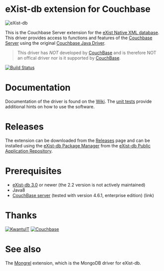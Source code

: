 # eXist-db extension for Couchbase

![eXist-db](http://exist-db.org/exist/apps/homepage/resources/img/existdb.gif)

This is the Couchbase Server extension for the [eXist Native XML database](http://www.exist-db.org). This driver provides access to functions and features of the [Couchbase Server](http://www.couchbase.com) using the original [Couchbase Java Driver](https://github.com/couchbase/couchbase-java-client).

> This driver has *NOT* developed by [CouchBase](https://www.couchbase.com) and is therefore NOT an offical driver nor is it supported by [CouchBase](https://www.couchbase.com).

[![Build Status](https://travis-ci.org/weXsol/Couchbase.svg?branch=master)](https://travis-ci.org/weXsol/Couchbase)
        
# Documentation 

Documentation of the driver is found on the [Wiki](../../wiki). The [unit tests](../../tree/master/java/test/src/org/exist/couchbase/test/xquery) provide additional hints on how to use the software.

# Releases

The extension can be downloaded from the [Releases](../../releases) page and can be installed using the [eXist-db Package Manager](http://www.exist-db.org/exist/apps/doc/dashboard.xml) from the [eXist-db Public Application Repository](http://exist-db.org/exist/apps/public-repo/index.html).

# Prerequisites

- [eXist-db 3.0](http://www.exist-db.org) or newer (the 2.2 version is not actively maintained)
- Java8
- [CouchBase server](https://www.couchbase.com/downloads) (tested with version 4.6.1, enterprise edition) (link)


# Thanks

[![KwantuIT](http://static1.squarespace.com/static/5555daace4b0bd68287c4b64/t/5555de47e4b009369bb56958/1436367788205/?format=150w)](http://kwantu.net)  [![Couchbase](https://upload.wikimedia.org/wikipedia/en/thumb/5/52/CouchbaseLogo.svg/320px-CouchbaseLogo.svg.png)](https://www.couchbase.com)

# See also

The [Mongrel](https://github.com/weXsol/Mongrel) extension, which is the MongoDB driver for eXist-db.
